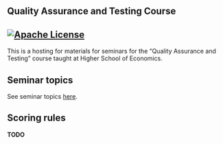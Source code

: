 Quality Assurance and Testing Course
---
[![Apache License](https://img.shields.io/badge/license-Apache%202-blue.svg)](LICENSE)
---

This is a hosting for materials for seminars for
the “Quality Assurance and Testing” course taught at Higher School of Economics.

## Seminar topics

See seminar topics [here](seminars/README.md).

## Scoring rules

__TODO__

